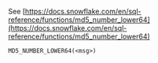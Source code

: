 See [https://docs.snowflake.com/en/sql-reference/functions/md5_number_lower64](https://docs.snowflake.com/en/sql-reference/functions/md5_number_lower64)
```
MD5_NUMBER_LOWER64(<msg>)
```
